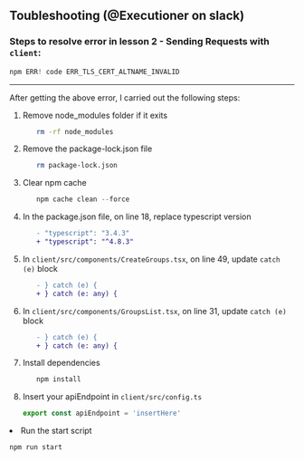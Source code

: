 ## Toubleshooting (@Executioner on slack)
### Steps to resolve error in lesson 2 - Sending Requests with <code>client</code>:
``` js 
npm ERR! code ERR_TLS_CERT_ALTNAME_INVALID 
```
---
<p>After getting the above error, I carried out the following steps:</p>

<ol>
  <li>Remove node_modules folder if it exits
    <ol>

 ```bash
rm -rf node_modules
 ```

   </ol>
  </li>
  <li>Remove the package-lock.json file
    <ol>

 ```bash
rm package-lock.json
 ```

   </ol>
  </li>
  <li>Clear npm cache
    <ol>

 ```js
npm cache clean --force
 ```

   </ol>
  </li>
  <li>In the package.json file, on line 18, replace typescript version
    <ol>

 ``` diff
 - "typescript": "3.4.3"
 + "typescript": "^4.8.3" 
 ```

   </ol>
  </li>
  <li>In <code>client/src/components/CreateGroups.tsx</code>, on line 49, update <code>catch (e)</code> block
    <ol>

 ``` diff
 - } catch (e) {
 + } catch (e: any) { 
 ```

   </ol>
  </li>
  <li>In <code>client/src/components/GroupsList.tsx</code>, on line 31, update <code>catch (e)</code> block
    <ol>

 ``` diff
 - } catch (e) {
 + } catch (e: any) { 
 ```

   </ol>
  </li>
  <li>Install dependencies
    <ol>

 ``` js
 npm install
 ```

   </ol>
  </li>
  <li>Insert your apiEndpoint in <code>client/src/config.ts</code>

 ``` ts
 export const apiEndpoint = 'insertHere' 
 ```

   </ol>
  </li>
  <li>Run the start script

 ``` js
 npm run start 
 ```

   </ol>
  </li>


  
</ol>
